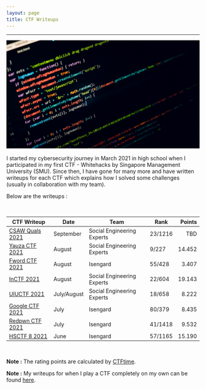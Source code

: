 ```yaml
---
layout: page
title: CTF Writeups
---
```

<hr/>

![CTF Writeups Main Page](/assets/img/ctfImages/misc/homePageImage.png)

I started my cybersecurity journey in March 2021 in high school when I participated in my first CTF - Whitehacks by Singapore Management University (SMU). Since then, I have gone for many more and have written writeups for each CTF which explains how I solved some challenges (usually in collaboration with my team). 

Below are the writeups :

<br/>

| CTF Writeup | Date | Team | Rank | Points | 
| ------------- |  --- | --- | ------ | -----: |
|[CSAW Quals 2021](https://angmar2722.github.io/CTFwriteups/2021/csaw2021/) | September | Social Engineering Experts | 23/1216 | TBD |
|[Yauza CTF 2021](https://angmar2722.github.io/CTFwriteups/2021/yauza2021/) | August | Social Engineering Experts | 9/227 | 14.452 |
|[Fword CTF 2021](https://angmar2722.github.io/CTFwriteups/2021/fword2021/) | August | Isengard | 55/428 | 3.407 |
|[InCTF 2021](https://angmar2722.github.io/CTFwriteups/2021/inctf2021/) | August | Social Engineering Experts | 22/604 | 19.143 |
|[UIUCTF 2021](https://angmar2722.github.io/CTFwriteups/2021/uiuctf2021/) | July/August | Social Engineering Experts | 18/658 | 8.222 |
|[Google CTF 2021](https://angmar2722.github.io/CTFwriteups/2021/google2021/) | July | Isengard | 80/379 | 8.435 |
|[Redpwn CTF 2021](https://angmar2722.github.io/CTFwriteups/2021/redpwn2021/) | July | Isengard | 41/1418 | 9.532 | 
|[HSCTF 8 2021](https://angmar2722.github.io/CTFwriteups/2021/hsctf2021/) | June | Isengard | 57/1165 | 15.190 | 

<br/>

**Note :** The rating points are calculated by <a href="https://ctftime.org/rating-formula/" target="_blank">CTFtime</a>.

**Note :** My writeups for when I play a CTF completely on my own can be found <a href="https://angmar2722.github.io/CTFwriteups/oneOffOrSoloWriteups" target="_blank">here</a>.

<!-- **Note :** My older writeups and writeups which I am not particularly proud of can be found <a href="https://angmar2722.github.io/CTFwriteups/worseWriteups" target="_blank">here</a>. -->

